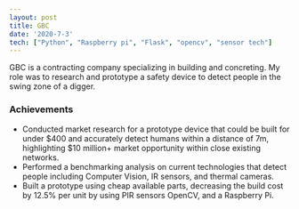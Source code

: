 ```yaml
---
layout: post
title: GBC
date: '2020-7-3'
tech: ["Python", "Raspberry pi", "Flask", "opencv", "sensor tech"]
---
```


GBC is a contracting company specializing in building and concreting.  My role was to research and prototype a safety device to detect people in the swing zone of a digger.

### Achievements

* Conducted market research for a prototype device that could be built for under $400 and accurately detect humans within a distance of 7m, highlighting $10 million+ market opportunity within close existing networks. 
* Performed a benchmarking analysis on current technologies that detect people including Computer Vision, IR sensors, and thermal cameras.
* Built a prototype using cheap available parts, decreasing the build cost by 12.5% per unit by using PIR sensors OpenCV, and a Raspberry Pi. 

